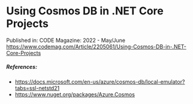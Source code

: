 # Using Cosmos DB in .NET Core Projects

Published in: CODE Magazine: 2022 - May/June
https://www.codemag.com/Article/2205061/Using-Cosmos-DB-in-.NET-Core-Projects

##### References:
* https://docs.microsoft.com/en-us/azure/cosmos-db/local-emulator?tabs=ssl-netstd21
* https://www.nuget.org/packages/Azure.Cosmos